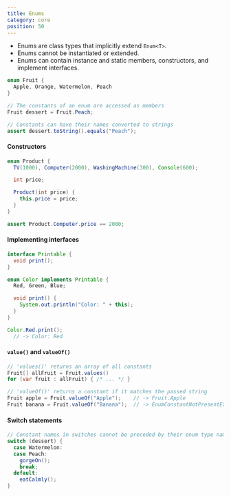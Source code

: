 ```yaml
---
title: Enums
category: core
position: 50
---
```


-   Enums are class types that implicitly extend `Enum<T>`.
-   Enums cannot be instantiated or extended.
-   Enums can contain instance and static members, constructors, and implement interfaces.

```java
enum Fruit {
  Apple, Orange, Watermelon, Peach
}

// The constants of an enum are accessed as members
Fruit dessert = Fruit.Peach;

// Constants can have their names converted to strings
assert dessert.toString().equals("Peach");
```

#### Constructors

```java
enum Product {
  TV(1000), Computer(2000), WashingMachine(300), Console(600);

  int price;

  Product(int price) {
    this.price = price;
  }
}

assert Product.Computer.price == 2000;
```

#### Implementing interfaces

```java
interface Printable {
  void print();
}

enum Color implements Printable {
  Red, Green, Blue;

  void print() {
    System.out.println("Color: " + this);
  }
}

Color.Red.print();
  // -> Color: Red
```

#### `value()` and `valueOf()`

```java
// 'values()' returns an array of all constants
Fruit[] allFruit = Fruit.values()
for (var fruit : allFruit) { /* ... */ }

// 'valueOf()' returns a constant if it matches the passed string
Fruit apple = Fruit.valueOf("Apple");    // -> Fruit.Apple
Fruit banana = Fruit.valueOf("Banana");  // -> EnumConstantNotPresentException
```

#### Switch statements

```java
// Constant names in switches cannot be preceded by their enum type name.
switch (dessert) {
  case Watermelon:
  case Peach:
    gorgeOn();
    break;
  default:
    eatCalmly();
}
```
